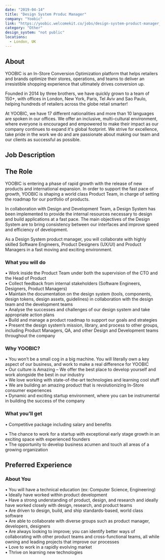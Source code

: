 ```yaml
---
date: "2019-04-14"
title: "Design System Produc Manager"
company: "Yoobic"
link: "https://yoobic.welcomekit.co/jobs/design-system-product-manager_london"
category: "Other"
design_system: "not public"
locations:
  - London, UK
---
```


## About

YOOBIC is an In-Store Conversion Optimization platform that helps retailers and brands optimize their stores, operations, and teams to deliver an irresistible shopping experience that ultimately drives conversion up.

Founded in 2014 by three brothers, we have quickly grown to a team of 150+, with offices in London, New York, Paris, Tel Aviv and Sao Paulo, helping hundreds of retailers across the globe retail smarter!

At YOOBIC, we have 17 different nationalities and more than 10 languages are spoken in our offices. We offer an inclusive, multi-cultural environment, where everyone is encouraged and empowered to make their impact as our company continues to expand it's global footprint. We strive for excellence, take pride in the work we do and are passionate about making our team and our clients as successful as possible.

## Job Description

## The Role 
YOOBIC is entering a phase of rapid growth with the release of new products and international expansion. In order to support the fast pace of growth, YOOBIC is shaping a world class Product Team, in charge of setting the roadmap for our portfolio of products.

In collaboration with Design and Development Team, a Design System has been implemented to provide the internal resources necessary to design and build applications at a fast pace. The main objectives of the Design System are to bring consistency between our interfaces and improve speed and efficiency of development.

As a Design System product manager, you will collaborate with highly skilled Software Engineers, Product Designers (UX/UI) and Product Managers in a fast moving and exciting environment.

### What you will do  
• Work inside the Product Team under both the supervision of the CTO and the Head of Product  
• Collect feedback from internal stakeholders (Software Engineers, Designers, Product Managers)  
• Maintain the documentation on the design system (tools, components, design tokens, design assets, guidelines) in collaboration with the design team and the development teams  
• Analyse the successes and challenges of our design system and take appropriate action plans  
• Build and manage a product roadmap to support our goals and strategies  
• Present the design system’s mission, library, and process to other groups, including Product Managers, QA, and other Design and Development teams throughout the company

### Why YOOBIC?
• You won’t be a small cog in a big machine. You will literally own a key aspect of our business, and work to make a real difference for YOOBIC  
• Our culture is Amazing – We offer the best place to develop yourself and work alongside the best in our industry  
• We love working with state-of-the-art technologies and learning cool stuff  
• We are building an amazing product that is revolutionizing In-Store consumer experiences  
• Dynamic and exciting startup environment, where you can be instrumental in building the success of the company

### What you’ll get
• Competitive package including salary and benefits  
  
• The chance to work for a startup with exceptional early stage growth in an exciting space with experienced founders  
• The opportunity to develop business acumen and touch all areas of a growing organization

## Preferred Experience

### About You
• You will have a technical education (ex: Computer Science, Engineering)  
• Ideally have worked within product development  
• Have a strong understanding of product, design, and research and ideally have worked closely with design, research, and product teams  
• Are driven to design, build, and ship standards-based, world class software  
• Are able to collaborate with diverse groups such as product manager, developers, designers  
• Are always looking to improve; you can identify better ways of collaborating with other product teams and cross-functional teams, all while owning and leading projects that improve our processes  
• Love to work in a rapidly evolving market  
• Thrive on learning new technologies
